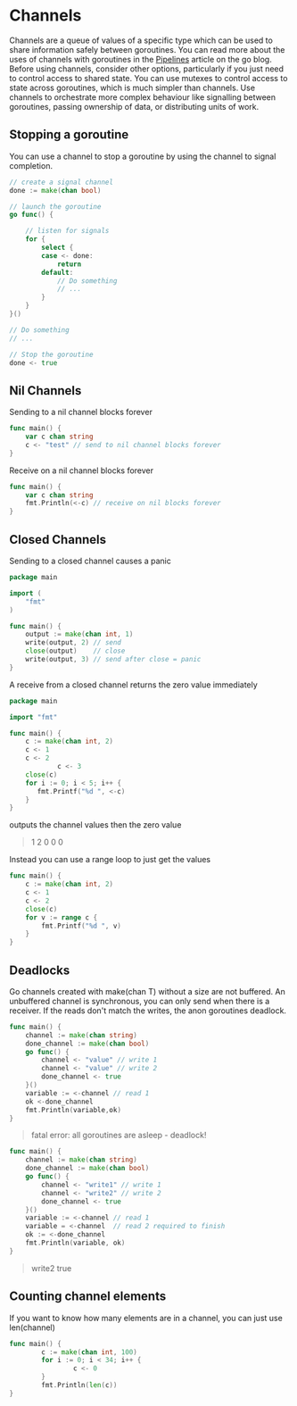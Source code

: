# Channels

Channels are a queue of values of a specific type which can be used to share information safely between goroutines. You can read more about the uses of channels with goroutines in the [Pipelines](https://blog.golang.org/pipelines) article on the go blog. Before using channels, consider other options, particularly if you just need to control access to shared state. You can use mutexes to control access to state across goroutines, which is much simpler than channels. Use channels to orchestrate more complex behaviour like signalling between goroutines, passing ownership of data, or distributing units of work.

## Stopping a goroutine

You can use a channel to stop a goroutine by using the channel to signal completion.

```go
// create a signal channel 
done := make(chan bool)

// launch the goroutine 
go func() {

    // listen for signals
    for {
        select {
        case <- done:
            return
        default:
            // Do something
            // ...
        }
    }
}()

// Do something
// ... 

// Stop the goroutine
done <- true
```

## Nil Channels

Sending to a nil channel blocks forever

```go
func main() {
    var c chan string
    c <- "test" // send to nil channel blocks forever
}
```

Receive on a nil channel blocks forever

```go
func main() {
    var c chan string
    fmt.Println(<-c) // receive on nil blocks forever
}
```

## Closed Channels

Sending to a closed channel causes a panic

```go
package main

import (
    "fmt"
)

func main() {
    output := make(chan int, 1)
    write(output, 2) // send 
    close(output)    // close 
    write(output, 3) // send after close = panic
}
```

A receive from a closed channel returns the zero value immediately

```go
package main

import "fmt"

func main() {
    c := make(chan int, 2)
    c <- 1
    c <- 2
            c <- 3
    close(c)
    for i := 0; i < 5; i++ {
       fmt.Printf("%d ", <-c) 
    }
}
```

outputs the channel values then the zero value

> 1 2 0 0 0

Instead you can use a range loop to just get the values

```go
func main() {
    c := make(chan int, 2)
    c <- 1
    c <- 2
    close(c)
    for v := range c {
        fmt.Printf("%d ", v)
    }
}
```

## Deadlocks

Go channels created with make\(chan T\) without a size are not buffered. An unbuffered channel is synchronous, you can only send when there is a receiver. If the reads don't match the writes, the anon goroutines deadlock.

```go
func main() {
    channel := make(chan string)
    done_channel := make(chan bool)
    go func() {
        channel <- "value" // write 1
        channel <- "value" // write 2
        done_channel <- true
    }()
    variable := <-channel // read 1    
    ok <-done_channel
    fmt.Println(variable,ok)
}
```

> fatal error: all goroutines are asleep - deadlock!

```go
func main() {
    channel := make(chan string)
    done_channel := make(chan bool)
    go func() {
        channel <- "write1" // write 1
        channel <- "write2" // write 2
        done_channel <- true
    }()
    variable := <-channel // read 1
    variable = <-channel  // read 2 required to finish
    ok := <-done_channel
    fmt.Println(variable, ok)
}
```

> write2 true

## Counting channel elements

If you want to know how many elements are in a channel, you can just use len\(channel\)

```go
func main() {
        c := make(chan int, 100)
        for i := 0; i < 34; i++ {
                c <- 0
        }
        fmt.Println(len(c))
}
```



